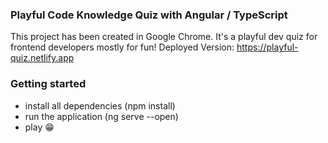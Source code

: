 ### Playful Code Knowledge Quiz with Angular / TypeScript

This project has been created in Google Chrome. It's a playful dev quiz for frontend developers mostly for fun!
Deployed Version: https://playful-quiz.netlify.app

### Getting started

- install all dependencies (npm install)
- run the application (ng serve --open)
- play 😁
